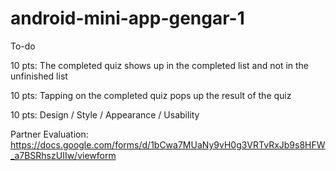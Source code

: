 # android-mini-app-gengar-1
To-do

10 pts: The completed quiz shows up in the completed list and not in the unfinished list

10 pts: Tapping on the completed quiz pops up the result of the quiz

10 pts: Design / Style / Appearance / Usability

Partner Evaluation: https://docs.google.com/forms/d/1bCwa7MUaNy9vH0g3VRTvRxJb9s8HFW_a7BSRhszUIIw/viewform
